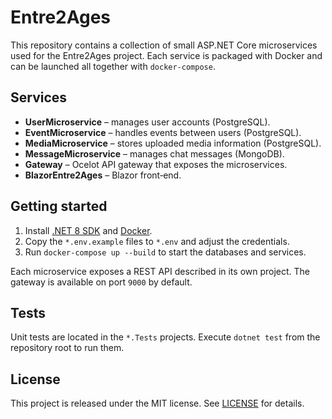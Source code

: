 # Entre2Ages

This repository contains a collection of small ASP.NET Core microservices used for the Entre2Ages project. Each service is packaged with Docker and can be launched all together with `docker-compose`.

## Services
- **UserMicroservice** – manages user accounts (PostgreSQL).
- **EventMicroservice** – handles events between users (PostgreSQL).
- **MediaMicroservice** – stores uploaded media information (PostgreSQL).
- **MessageMicroservice** – manages chat messages (MongoDB).
- **Gateway** – Ocelot API gateway that exposes the microservices.
- **BlazorEntre2Ages** – Blazor front‑end.

## Getting started
1. Install [.NET 8 SDK](https://dotnet.microsoft.com/download) and [Docker](https://www.docker.com/).
2. Copy the `*.env.example` files to `*.env` and adjust the credentials.
3. Run `docker-compose up --build` to start the databases and services.

Each microservice exposes a REST API described in its own project. The gateway is available on port `9000` by default.

## Tests
Unit tests are located in the `*.Tests` projects. Execute `dotnet test` from the repository root to run them.

## License
This project is released under the MIT license. See [LICENSE](LICENSE) for details.
